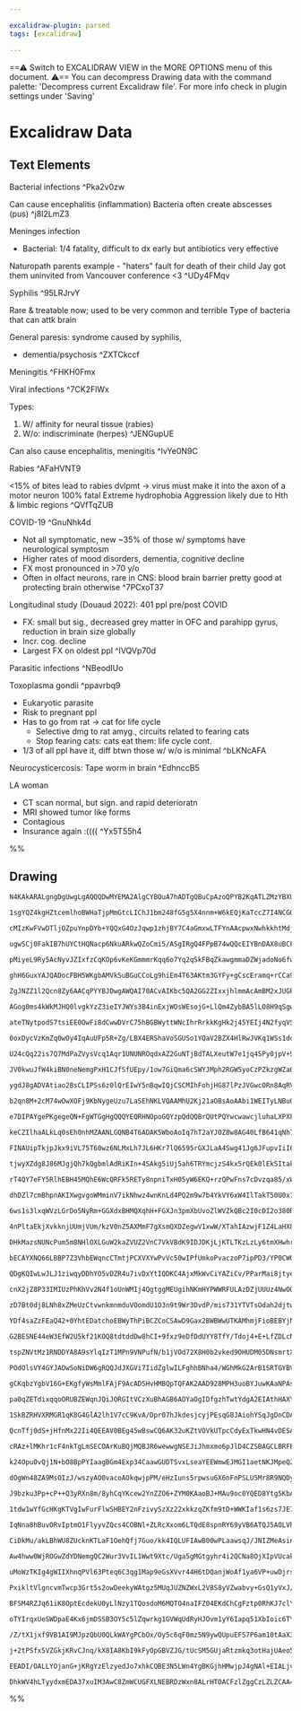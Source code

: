 ```yaml
---

excalidraw-plugin: parsed
tags: [excalidraw]

---
```

==⚠  Switch to EXCALIDRAW VIEW in the MORE OPTIONS menu of this document. ⚠== You can decompress Drawing data with the command palette: 'Decompress current Excalidraw file'. For more info check in plugin settings under 'Saving'


# Excalidraw Data
## Text Elements
Bacterial infections ^Pka2v0zw

Can cause encephalitis (inflammation)
Bacteria often create abscesses (pus) ^j8I2LmZ3

Meninges infection
- Bacterial: 1/4 fatality, difficult to dx early
but antibiotics very effective

Naturopath parents example - 
"haters" fault for death of their child
Jay got them uninvited from Vancouver conference <3
 ^UDy4FMqv

Syphilis ^95LRJrvY

Rare & treatable now; used to be very common and terrible
Type of bacteria that can attk brain

General paresis: syndrome caused by syphilis,
- dementia/psychosis ^ZXTCkccf

Meningitis ^FHKH0Fmx

Viral infections ^7CK2FlWx

Types: 
1. W/ affinity for neural tissue (rabies)
2. W/o: indiscriminate (herpes) ^JENGupUE

Can also cause encephalitis, meningitis ^lvYe0N9C

Rabies ^AFaHVNT9

<15% of bites lead to rabies dvlpmt 
→ virus must make it into the axon of a motor neuron
100% fatal
Extreme hydrophobia
Aggression likely due to Hth & limbic regions ^QVfTqZUB

COVID-19 ^GnuNhk4d

- Not all symptomatic, new
~35% of those w/ symptoms have neurological symptosm
- Higher rates of mood disorders, dementia, cognitive decline
- FX most pronounced in >70 y/o
- Often in olfact neurons, rare in CNS:
       blood brain barrier pretty good at protecting brain otherwise ^7PCxoT37

Longitudinal study (Douaud 2022): 401 ppl pre/post COVID 
- FX: small but sig., decreased grey matter in OFC and parahipp gyrus, reduction in brain size globally
- Incr. cog. decline
- Largest FX on oldest ppl 
 ^IVQVp70d

Parasitic infections ^NBeodIUo

Toxoplasma gondii ^ppavrbq9

- Eukaryotic parasite
- Risk to pregnant ppl 
- Has to go from rat → cat for life cycle
    - Selective dmg to rat amyg., circuits related to fearing cats
    - Stop fearing cats: cats eat them: life cycle cont. 
- 1/3 of all ppl have it, diff btwn those w/ w/o is minimal ^bLKNcAFA

Neurocysticercosis: Tape worm in brain ^EdhnccB5

LA woman
- CT scan normal, but sign. and rapid deterioratn
- MRI showed tumor like forms
- Contagious
- Insurance again :(((( ^Yx5T55h4

%%
## Drawing
```compressed-json
N4KAkARALgngDgUwgLgAQQQDwMYEMA2AlgCYBOuA7hADTgQBuCpAzoQPYB2KqATLZMzYBXUtiRoIACyhQ4zZAHoFAc0JRJQgEYA6bGwC2CgF7N6hbEcK4OCtptbErHALRY8RMpWdx8Q1TdIEfARcZgRmBShcZQUebQA2bQAWGjoghH0EDihmbgBtcDBQMBKIEm4IAAUAa1weegAGIyp+UthECqgsKFSSyExuZwBGAE5EgGZ4hoAOEemk+OmGuaH4

1sgYQZ4kgHZtcemlhoBWHaTjpMmGtcLIChJ1bm248fG5g5X4nnm+W6kEQjKaTccZ7I4NCGQqENJLrCDWZTBbgNOHMKCkNjVBAAYTY+DYpAqAGIEA1xkNyb1SppcNhqsoMUIOMRcfjCRJ0dZmHBcIFslTIAAzQj4fAAZVgSIkgg8AogaIxWIA6g9JE9UejMQgJTApegZeU4YygRxwrk0EM4Wwedg1JsLRC4QzhHAAJLEc2oPIAXThgvImXd3A4QlF

cMIzKwFVwDTljOZpuYnpDYb+YQQxG4OzJqwp1zhjBY7C4aGmxwLTFYnAAcpwxNwhkkhtMdjspjwbn0yswACLpLqZtCCghhOGaYTMgCiwUy2WTofwcKEcGIuAHDZ242uZyS5yGPBRfyIHGqwYXcPxdIz3GH+FHfy6mB6EgAQrSuqQrPhUBHBQhsFAxa5EalAACrdBUb4AUwX4/hwf4AUBcqCpwUBioQRjiLw0x+qhABiuD6CK9qoJ2bTdAAgkQygl

ugwSCj0FakIB7hUYCtHQNacp6NkuARkwQZoCmi5/ASgIRgQ4FPpB74wQQcEIYBnDAX8uBCFAbAAErhBhWHokICAXvxAASAJAs+qBDPsxyFAAvq0xSlOUEgAFbTK6PAADL6AAWuMcrtFh0AQXCAxoMMYz7FMsw7IcbZkq8cIkc4B5xGc5LZvuPAHtMixwvcxCPGgPBnNoxwla2yxjMsoLln8khmcCaCXNovxdgieqHl2CpaqyBLEkMCCDYNco0nSz

pMiyeL9Ry5AcNyvJZIxfzCqKOp6vKeKGmmmrKqq6o7Yq2qSkFBqZkawgmmaDZWjadoNo6fwTW6Hr5L6K0BgggmoMJ4aRmF6C4EMcYTsQibzqm3UINexX7uMCzxDsjZMVWtE8KCKPFrWHD1ha0xDA0qXbGRkCEL2/Yw6gt73l246TdOGRLRDIldsuq7rham7bkkJw7KcbWlMep5CeeR5sFeg5UyOhkPhBEjYtYqB4EIYSoFkYhwJIBBqGTqAABS/v

ghH6GuxYAJQADocFBH5WKgbAMVkSuBGuCCoLg9hiEm4T63AKtm3GYFy+gCscEramq+rCCa9rgHMPrhvG6bnCW9bsmfrg9uO2H2Au107ue2aPt637zAB7h2ToZhDYkxAKHZARRH4CRtePlAbE0RU9HLV2hYsQQHccRpcDcahfGmqQ32/aJn7+JJwcQKH4cq27Ucx0QccJ/BRv6CbSkcKnNtyVnXQ53nbse8wXthPHJf+3KakadprDV2g+ky12x4IK

ZgJNZZ1l2Qcn8Zy6AACqPYYBJDwgAWQAI70ACvAIKbc5QA2GG2ZIxxjhlmmAcAmBM2xJUGPuBorV3jw0mCMHYIwsE7HyvtNABxEjlTbM2Hm0wDzkjhA1X+Fkhg7DiDhVSHBERYS6qUHqWI+rsnQESYaQ0kBjlpPSeMU02SdDmgtPkPdSirXFCdCoZ05SSIQCqQqapioaiOutU6W1zp/GNJIcGN1RJ3VgA9cRkBnruk9D6P0n0p6iy7BGYgUYJBAw

AGog0ms4kWkMJHQ0lvgkYzZ3ieIYJWYs3B4inExjWOsWEsojG+LlQm4ZybBA5lLO8H9qSgwZrOHI+RbhFBaaTSWEBxikBGAAfQAIrHEFKBAAmg0CgwzYFDFAcwHyPTjjKEFAKNoSDoykAxFQFptlbjvVZiuV2SSuaIybDwY4DQzhGRPGeeJkBLxYkltTWpkAUESGgVkCMygfa/n/PvK2zhUBHwzvgC0CgkhSyiBvGA1BUCOEFMKbAoYoCoA0tCzA

ateTNytpodS7tsiEE0OwFi8dCwwDVrC75hBGBWyttWNcIhrRrkkKgHk2j45YEIj4N2fyqVSFdiwC2EApYIqpgSaFIR1BZyRTw0gStJAimIFbAAUrgElyg2CIvUBkVATIIxmAHFTDE+hUAROsHoIQhYlacD/HyMQqAAA84wraBwoFJCyEBXkcHeZ8+C5LOC/P+enL8wLQXDnBXaKFMK4VCuRcQVFIRSAYo4FixF1hAL4rVeYIlTASUIDJYhSlHBqW

0oxDycVzKmZq0wOy4IqAuUFp5R+Zg/LBX4ERShaVoSGUSo1YQaV2BZX4HlRwJVKq1WSs1dqjguqMz6oMEak1whzU8StVHO1DquAVzQrpGuG7G7EWyXCNug8u45p0ZAPu5gB7USHlxOEPEoj8UnpLaeXYxJz3wC6io7rPXxy+YhX1Lh/XQUBUGsFsdIXQsILC8wUa2AorRfGmAmLsUprxQSjNqBiWksUhShAVKOA0qgHSktjKy1zgrVWzlqBuVawb

U24cQq22is7Q7MdPaZVysVcq1Aqr1UNUNROqdxAZ2GuNTjBdTALXeutW7e1jq4SPy0jpV+SLSAGQud/RqfCAElHsoURy7SKg0M8ppBVpB6DDMQR0DkIU/hoP4Ykc42DsFJBKsUxKfwSKHASHMeIIxyQnOzMcfc9DzFZlITQkYfmKSbmOGMUY3DNNPDocI0RyIrG9WmjIiAciFEjSUeNVR0iNFclI6euuIp9G6lsbKdLe1QtoFIXVbqu1jpVcMXY6

JV0kwuJfW4kiBN0neNemgPxH1CJfSfUEpy/1ow7GiQma6cSWYJMph2RGW5yoCzPZkzgWZa6FlRtjXGllCYnHKhSWEwCKkICqQ8sc9SZxMyuctyAbN9kbi3Eck4lwRjpKFs9i84s7k3mlgeheYp4D9rJk6j9EgIeaxFNDjdVcsIHh3YRPdaBW6USvcehicpz2sVxxyG9fw73jwEpN65EBX0SXfeDyHiOVLtXUopl+elVOPIgF/H+5kGzabALpko+m

ygdJ8gADVAtiao2BsCLIPSs6z0lQrEIwY5nBqwIQjCSCMIhFohjHG87lPzJVGwcORn8AqRVUAub2OleIkwkiHBSecBLvCHpCPaiIzqtWcSZYGrlxRfwxoqNBkV2aJXFr8j9BVmx7WauHS1GY63jXfdx+lB1i6fgnGLcsrdWk90HSDcZC9XxOzdEBKpy9soM3wnTHm2DXPz6VuS18+MWLWCFh5LRsccY3ejtYSbGSHXNDPdOWu7d0HweHuMznADv4

b2qn8M+2cM74wOwXOFj9KbNygeUzu7LaSEhNKLVQAAMhU2Kj21aOBsAoAAbi1WEITyLNBu0w3oXenAcUv6YJ+TQwQVsoESCEqY0tsmc6ga44cYca4UA1QqAmg5AEYeGAA4lkEwPJGWqwPIKgMwDAMyAam7MrM/ggSSngQjkQMwNQH6qEo0lYAoHIDAH2mwNgTDgvCfoEOfpfmuNfm7Lfg/k/tOq/u/lmhal/jAcyEin/nioARwMAYgKAQGhATRtA

e7DIPAYgePKgegeQN+FgWTGgHgQQQYEQRHNOpoGQYzpQdQQBrQUtPQYwcwawcjluhaLXPXFALus3Puofu3MTnRCegTkwP3PgEeiTiPLemPA+oEtTrThwPPEfugBwW7BfuiFfgAXwXfo/ivC/rBm/hhqIZ/voN/tYL/msjIbhnISASxmAcfJAYingDAeoQgUgQWm0WgRPJgYtNgYYfgWQCYcvCQRYbgVYWTDYX8nYbirgAwXgU4UjqpKzs/K4Spmp

keCZIlhaALkLq0sEh0nhMZAANLGQNB4T6ADAK5WboAoIq7hT2aYJOZ8w8AG40LfB641qNh7A8DkJvBvCxQhbW7a5lSxa/b4xBZfA5K671QbG8DJZe6pYNa+7h6yLyJ5bB7KITTMhInQCaKlbISx4GIZ4J7NZHTJ4WKoCp6J5Yjp76iZ4OKXQ57dYWj562juJF5Ogl4+JvT+LjYxHV4hJhKAwjAN6xLb7U7phJIcJBYG5fHpIHZZLFRj7bZFj5I4y

FINAUipTkjpJkx9iVL75T60wz6NLMxLh7JL6HKr7lQ6595rGXJLaA4Swg41Jg6JFupvIiI6zM6lDkDOoLxfoelxzISoQo5PDpIeFeEtwul+HsR45laE6XoxnhGjy8TRFV5Wizx06w7oD+mqCBnyaLFKYc6rGfzrHu6bHt6AJ6bAIdI7DYgHE8B4T4BKjnEPiK5XE2ZdgAzt57CxYnBvC96HAUJvEpS7D7CHAQjHCIwHgd61xW5kmpJlTkjzCnLFK

tjwyXZdg8J86MJgjQh7kQgbmlAdRiKIn+4SAkg5iUj5ah6TRYmcjzS4kx5rQEk0lEkSItaknIhlRp4vmbRvmQCOIimWiuIF6sknbF4uickjbl5CiV7z7BK16AwUTClN477yiJINja77gG6nCKkZLKm0STn94FINhNhDAG6+ZzDlK6k3b6nOnT70yPZz72kL5mmUzL7cy7hBZo62lb7N676OlDgGnkSukRI9ryS/r7xekAVByiXiXfiSVIQuHKavE

rT4QY7eFY5RlhEBH45MQhE6WcQRFk5RETy8npniTxH05yW6EKQ+rzQPwFns7cDvzqa85/xWQVk6ZAK7EVAKqTjVgoHLigKTiWbIIdmlBdlIyLm+a7CRbVS4KHkbDEK/baBlg+bZTxBt78z/FkklTjDaAG78LYLUIQirBbb/BlmkRJBpX7nQjAVwk+6Ul+7qLnkolB60zomFZnlXE4lR5lZ6LUl/nbTElJ4MLknfnNVDVGJZ5daegNWlD0osn9aPR

dhDZl7cmBhpnAKIXwgvgoWMminV7ikNhwz4wnKnLd4PQ2m9w7b4YkVY6xW4IlTakT50U0x1KMWz5NIsW7LszsUWlD6xTuYll2lHUOnA5CX0VdjPLoDyHhBoBWxWSoBKgKDuxQYeqwDCrSqmgiDyRxzMAGT6zkD4rhCpxxAo22BoAhJky5yEBETxH5x6wNSkCIBlxsGunw04FI3aCU3o3CiY0kqMa422UE1E16wk2EBk1WwU2o1sDU3Mi02fgM2uz

6ws1s3lxqWVzLGrDo5NyRm+GGXdxBHMQXqhH+FGXJn3pmXbUvoZlWVZkQBc2I0cDI2o380Rh2jY0/QIB43fhi1uwS0exS1lwy281y0K2OBXzK0SRM3q1k2OVPyFkuWc5uXQmeU2TeVVm+USD4DmakjVgjDYhhWdARX9AgjRW96xXUL7iXDZRNalDJT4LaBRZIzLktjZSHC5VPD4xAnFV8yr74xJWVXbm8BWS1zHlpbNVYk5byKjRdVh49XYmR7aJ

4nPltaEkjXvkknjUUmjVUm/kzV0nZ5AXMmF7gXsmQXDZegwV1xwW/XTahIAzwjF1Z4LaHX8XoXsVZVtg8zfAVVym7aliyl3UD6hlZW/bqmvU0WT7Q2fVThMU/Xg2sX/UHIr4ubt5lWb7wWCx773LCVPILxLwjiwbEGryqnryelQqzjvKekc2urEN3ikNmFqwUNawbxjGoA0MBnzFdgeEhluF62Y6kTaUW3G36Vm2GXDxW0U6Po4OQBxEJEMOKwkO

DHkMazsNUNcPum5m8NHlOXLGuW2kaZVUZ2VnC7VkVBdK9IDJDKjLjKTLTKzLzLy6tmXHwhrJ36oIghBbaCQgCIXCRaXBLA3WN2DDFL7CjCthUJa6xZIzd2MKnJlQ0JIyTD7inC+Zu6j0nKtQ8wuYZNBYcLox4WT0InT1L2z0KLz0FaL2tW9Ur1LRr2VYbRH372mK72TVtPTW0ldiAW54LUKN9YeKX3LhQU32bUTbyM15P3Rg9gHWej6ZPJtk8C3D

bECAYXNQ66LBBP7Z3VhbEWqncCTmtjPCXVXYwPvVc50wIPfUmkoPvaczoP7ipPD3/YP0CWQ3VIfWQBwBsARhIMFB9BgCAtAueIlANAtIwXAttLoKCKLCnLLAnI+ZYLrAlApSG7bAwgBY5LNjZQHCQuosgt9DOCYPJOnAUjxDpNtiQlAtgDot+PozNjXDFKHAdi7CQvbIXihBQC4i7xqADiVB/P8jvPyhRDMQvg00iJTNZDEASuK1StoCLMYCIPfQ

QDgKQIwLwJLJ1ziwqyDDhYO5vDZR4u7ivDxYtIQDKC4AjxMkWvCiYAZiCv/PParMai8jtyeMUANS4C22lAysUSevesdK8jrJyhBDjgUCXPmM7FOQdIUQETGQRLVigRCkXHhXK62YV1WRV3a4hPbMG7DmvBpXfHxWls0ulBznZLj3UIpNfCSnqkVVbl/wlTybe4nnlN1PZbtXVM3mYlL33laKNNPnNPVZb0CAfkdMN3jvWKH09Pen0mn0gXLXDNPQ

cnX2jZ8P33IMIUzPhKhVv2N4f1oUnWMIj4QgtggMEUgihNKmHYPWWRFULAzDZjUUUz4NwOQDXPEANJPYiuL4A3oPowlQXDYMiu3KXNRkVAn6k3SUQA+mO3Qch1Bna0qVhnqX60+Ew046Jm6VxnBGSMW3SOREpk21TOKPWWuqIfhCJ1s6GOp3GPuVaZeWC4+WxsVB9IRJDKwI+SgL7Vpul0Zudkgi90zDa7t5fFzC7hvF7C+bG4nLrnROqVdiVuML

zD7Bt0dj8LNh8xZMeUzCtvwnkmnmduVOomdU1O3n9t9Wr3DvdP/mis731YTVTsOdah2djtwcLv9Nn1gUDYjOl5cljZbVTP8nP24B4TzNTMnuWRcyJWvCXuoxPAuYHPHa+anDYKTAVU6lvtOnfMQBfs/vMXbulD/toPcwHjFIou8VTPgfvt5ew0QC2oG4ACkoBagPswQPrSKsGktPsxA9A+AcA+giKVsgASYQYY9oqxcMqyIomxYg/iIr/OwYaruy

YDf4saZzFEaQ42+0YhtEDatchoEBWyThPiBCZCoCSAwD9Gax2BWBWwUTKAMhmjFioBEBYjNzQpE3IrGTioX5ED6D4rYCoCBCqDKT0MVBNfHCtc1Htfxyde5Eg/B19cDdDcjccDjdmCqbxz6AzdcO4DzdqBwTIore4BrdhwbdcNqoioi3/oHegb4AndneMyXfXfFqSB3e4APdPeBBJivfvdBAkrEDfewa/eMr/f01A8g8IBg8OXKWFLuHofCPY5Ph

G2BESNE44eW3EfW2U5kf21KOQ8tdtddDw8hCI+9fxz9eDfDdUYY8TfY/Tdoj4+E+LfZDLcNSrfreCjuxU/bc+10r7cQiHc8GM8cCndpEXdXc3cc/4pc8cCPfPd8/f4C+ffC9uw/d/dveS/mDS+y+wcKZLHKZGOg0mOj1mNZ0WM53oAoEhjViSDVBJD2Iw1tnBSCeRVZsxW5tkhUJjCwlhMWiTmFU+bFJZVkiUtEWW7jWAmbiRZxOrDUKLB4VNsWQ

tspZNVtMz1RNDDYA8A9sYlqIzT1MPn9VNPufN/b1jVOd72X8H0b2vked9OHUDM05DNsmrtX0bVBeTMiuhfRgoGRcRW0XbXDzCwSLBdmV7NAFV1uoEUwGWOX7FQlGAExX2epOrlcyNK/tiur2NimVyOTowYQv2UDlgO5x4NcuXOBrtiAADyESV0D2AigQ95Y1A2gfQPl6hkhGmlERobTEbq8/g8Zc2lryI4mUSOevEVuR0dpUCaBdA0YDRyL5Fkuc

POdOlsVY4GYJAOwSoNiDW6gRQQJdJXGVi7IidZglwILFghhBNha4/WGhMkG2ArB1SRTGYBVRU425LBXxLBCbkpZt0dOUJUxl8QSB1UoQFVUpkZw7ZH8u2gefft1U7YDtHyK0fEvf2GoX9p2V/FPJ01v6tYWmc7ACl52f4+cVqEFUZuu1vr+geSvrUmLtVwDGRABxA6LvZj75uY8KgDWiKCAS5Yx72uwHmITDeDD1suqAsgfdi+rGkpmpXD7NzFeB

gCKqbzYgbV16G+EKgfyWsMmlFAjF9AcADSHvHMBQpTQFAK2AAD928MPH3uoBYJuwKAaNPAssNWHxwtYjAAPhiHxCqB3ASwlYSwX0B+pjIv8CTOQFN4SpiibAITFHQJChIWA4ab6lYChR6AaIOsa4aEmwBfw/UeEcXFT2d5wA9uE4MQEJgjCoAAAfNmFQAwBbAfqSgdnDgj2x8Aw4ACDcOUhQpyAnBDEdiGrBihkAVsVAMyJZEIF8QvwlouPAQIhs

pa0qZETdixqqoORUBZEWqnJQiJORGItVCzXuBhAGB6AOYaOgIDfgzhTwtYdgA2EIAthHAXYdDy7Qc9VYJwx4RcMu64BrhtPO4WbWNHPDXh7w6VJ8J9gsYfhfwsmACMrDAi6CuAMEWwAhGAQoR/4WEQBnhGIjEUoo2/EyDRHEjsRDQXEfiIAyEjT4xIvEGSMRS095oVI0/LSPpGMiw4rI5kQATYAcjNCGImkOUQkz8iZAI6YUaGIxBdBEIEo4sRTw

1SkBZRHVXRMGR1qK8G4GlA2lh1V7cC9KvA/Dpr07hJkdesjcyjPEsqG8JAiohYSqJgDnCDApsDUT7W1G6j9hkqI4agCNGqiTRVwvgrt2mj3D5Ie4m0QBjeFAgPhrseOE6MLEujBApAQEVQVFSejvRvonDKKhhH8Q4RCI4okiJRERjp0GI6MbGLYAEiiRUo0ke+ApHpikeNIsOHSIZFMi8xbI+8ZKLDiljPw5YwIJWO4zoSRRtY8UcoAwn2xmxrYm

QcnTfj0dS+jHfnMx22Ii4QEEAV0BEg45wBswCQ6AK32uKZtVOVkUTpcCdyExTkwHN4vDESAuCkYYwBYG2EmAJMbcQ/XYKckuAG4+Y2CeYLpz4Q+CpgfgiEAELbZT1N+FTbtteQP53lrOQ7GIevXSH2cTEn5BrCkMSF39bJj/LIfNRyErs1qa7L/pu2KEhcyhroSoZ/Wi6nIWw2CPzPUL2bFRqEKXQpGFJ+zgCUBtFNAX0JuYDC/2OA4YUcl3CzAH

cRAz+lMKhr1cF4nkTgLmSECOArKuBQjMQBJR6wewwgNSEJiJhmxmo6pJlD4CZSBAGCLBRFBINoF28/k8IwwibEWFJpcCgIbQMCNzghASCz3ElHvA/DEjKBeEbED/itjMpcAsqOAHAG4wwBseVIjMEID/RhwSxrRSaZhG4z4gaQooRDABldA4xSAvNcEbzWhGBi/knkXkB8md7Bj1uA6cIKGK6lyYHEslV1GVIDKVS6cNUyqfVMalCBmpvAQmDwDa

k24Opu0vQj1N+bO8BpPYIaagBGm4Exp34CaawGUDTSvxLseaYEEWmwEJMGI1aetNKJMpeQ20wgLtP2mHTpewvU6cSMbGXS3YiIOwMqPul/JHpucF6T6LekBifxAGL6aQB+mIo/pFPAGUiOBnrotam6ZTLrU1kRlMOIlaMqONw4m0DKhHUnF2HJypl9e04ijhUAhkVSqpp42qXDKamVSkZ2UVGTzCGCdTMZCAXqTjKYF4zfxo05UQgWxRkyKZ0Iqm

dOgWn48ZA9MsOIzJ/wszyAO0vacoAOkqwjpPM/eHzIuns5rpwsu6X6nFnPSLU5Mr8R9NQDyzFZBMhEf9NCRqzvwIMlnEnWcrFT5BpZcvkoOzpscJA1YF8AgF+GuhQEbAHQe2Xb7l00ALuFuqawJijCIpw9ZKNsD2AHAjg2CZYMDWCxT8nO6MPYLJI4QxMXM8wRGFpIrq1U9JB5Azhv1SEz1SQ5IK8miQs59tIhlk6PNZJHbx4PO9kydj+TiGtN52

J9bzku3Pp+cP++Q3yRXn8m/8yhCqYKcew2YnZZO6+ZYM0KAaoBJ+MAu9oc0YQED8Ytg5KbAzy4FdEGdzP6g8xi7oMuKJCAqWhSKlfNyBC8SoKzNYAsQ7Kp02DvByYUsKdYwPRSuD1YEKl2BvYg2Wr0HEwDTZAg82aUEtmkdRBBvW2RIGYXkBWFuffhXLwWJty6OxZQWF3I8o9yq+fc9ALtLNGkBNAsCVNm43TZ6DuAM8kAVqSeKzBHFw5VYNMG0A

1tdw1wYfGcHKgKTVgIwFurFlwSHBEY2nFzivySzXz22xkkzqZKfm9tD+WWKIaf1s6zs7JE7a/k5Nc4uTR2XEp/h5JAW+dVqpQdaoFz8nBcYFu7QGAcXgVilEFeYL4mWGoRRTIBqAeJkONgH3tRgLg9vF8Cy5vVUpDFdKZgM/pDDHmnFJflRWq5gdSBHcyDhIFAhsA1uPgUICbHwmK1CA8op2ksutBGxmAay1VBsuQ5azUcaHbsRhy0pcCte4jDpZ

IqNna8hBuvORvIptmO1FlyyvZQcs4COBNl+ZLRcXxom6LTQdE8spnRY69yVB6ATQJ5AOLVhsA8bZCvx10HeNp55INKr3kKZYJcolLF/k3SbDuKgmTYIfPgjwqOCuKyTOYHvPmCSkb2I9DyjpMvllJ1+0S2+SZLCFmSIhIQ5JTZw/nn9jEGS5IS5xMR8rZqDJApb1lAq5D/OYzDdlAoqXEC/+4STyLUuOqILOE2uM5NmAgGJdmom4OKbYouqpIDgh

CiDkMu/akLBhWU8ZUcknKTLaF1OehQfj7Guo/kk4IQLUFIAwB00wPLaawsqJ/JNIZMeAsin5E0QU0Ps/GcZFCDdd8JwmJHoinG54BW0IqIgH+CVhMFZCrIv5GKHSB5o3YxAfQCRORSfD3Y+gGAOTLBE9p4UageOIECNh6pkUf4XkO8nDg5AUJzI7NcPCphxoW1SanAn2rRS8YMgaAVNUQQzVEFUIvNP1EMAUDjAJUocjGaaOuFqBw0kGH3poCgAU

Aw4hww0WjROGwZdYDNemgQC2Wur3VvIL1Wwt9Xtc/Uga5gMGtgyhr4i2QCNa8OjXIpVUcaktYmqgKMZR16amEZUSzWoAc1wQPNdCkLUxqS1hEctRTNtCiAhANa6XvWqEKwYm1n4CUX2vbU1oQNXa9Db2rXD9rCNg6sdPoBHWQYx1gGyTFACnUAYZ1c6jbosMXUHiFuq62FAgU3XbqDRxwvdbYB/A49PaY045QI0shdjPCPY/WYQ37HXKeBEigjlI

uMoWzTKIg4gWIIXhnqPVl63Pteq6C3qg1Map9eGsXVvr44H6tDQanjWoAf1ya6VP+uwDjrsN2a3NX6PzWQbi1UBGDRWqVhVrENOQZDfshjX4bMNhGxzbhutDdrm1wWnIGgAHVipSN5GtNfZqo13paNfyejfOqY1dSWNK6iDOxo3Vbqtxu6ncXxsPWCaT1fy2jspidVAqy++ihicoNFwVBJwxAJxLLhfDHBx5bfGxdPMbCzzLgywcqNcGbDmDuAu4

PxikltVlgncvmTwcp3Grt5s2owDeekyWAtgz5MUqJUZNZWxL2V8S8yVZwabvy+GsQ1yVxJ/mZKhVLWEVcfTmo9ZFqb/C+uAoC7QUJmk4ndgKXhDQIVVqIepV8HbwuYmVWC+UqgC7odLsFx2X7LFA7BFMTVgyw0v0JGVoUxllC7mDkl7w8x7V1eR1QQy60VBqwR4+zWiHMBMA9APRVAKBGtbHCCQhqc6ePC2X466UhOliCTpYIGFydlOncdTrzl07

BFSM4RZJq61iK8OptEcdekU0yLlNzy1TQosdoM6MQTO4naIFZ04EKdChCgFztp0RhKJ7clYp3OBWKD6tEKxrRIGGSYBjgoELBJIBSBIqJ53W1AFFnRULbKu1wWYC5xIjRVlgFFRYITD8w5Ud51uUlo2FBCghqEXxRYLNtKARKHQJTQyWUxiUhDTObYz9gvUs6vzDtA1E7bkv5WOdBVf807Z1jFV3bBmkqrySUp8llK5VP/BVWUOrDfa0w9Sk5DhW

oTYIrqxUeSWDpaE4Kx6jmDSSB3OY5c5lZqwrkg1GVWqUdRyHJOvm1yY6Iapq51XbIoic6TYbRP5NiFAi4FGiP0anQQChSkz2IvNZmeQDgAkBRUtsAkGuBX2oBoEmkV0LgQ56RsX8QgYorZsIDzc20+gRtABlxC8QweKsEufNDxqql3YVrDEcgD1jgG9YWyzyIvvV3L6/Ua+jfYrFvykAxpu+8OfvuTlH6T9oSM/Z8Mv3X7b9zAe/UISf0prX9bsd

/Z/tX1jxf9VB1AI9MJpzQbU0QLkWAYgPCbOx/Oy5c6qF0mz5N9ywQUpuEFS7P6am10tAaX3WB4D6+q+Ege32Lgw5iKMmRwAP2SEsDfw2ip+HP1QB8DN+u/XfhIPP7s+b+6nXQe/1RBaD/+xgyagvggGw4bB8A9ru0V67atTHMFVsjAA7J4Qu0iUK7G4CORoAfGIKNRGBCtAGAUtCgFBASUz1YUsR1xjIpEDaJXQXQfQBKCOhb9dtCRtZEtGSMZAo

j+2tPSfx5VZGkjKRvCJnq/kX8IA8KbI9kFyOpGBVZJG/tUcSM5GUjaRtzmkq3otHajUAeo5pHcl3aejpRjIJQIe1gKSjbRjIHhCV4cCyIwxqY/oBmMocFeYRmoyMf0AupeDax1o3UfaNisPW6yINjgwWN7GMgk4ZkAGyOPm9VkobHY70fqNXG788NCoKoipDyhc4eIfAOLkGBnBEg57dvP9rOS+6wj0dL4xZh3I1Uf6S2s5E8VCVhGjAhY/QP4d4

EEADI/OALLYOjanG+jKRgYzElzyedJo7xhkCQBE3N5LWn4YgBKGjhHMwjpJ4gNAl+EIALjvBOHV4ipNIkRcL4PEB0gVk0g9YTxOhGPWFNCmoUpCeIJrS7DaRlAoYXkK8eUACn8BUKZU7wC3DimEgAcbE+saWgdGsQYxqSicaKGZBtIkYDDcoBRNdgsgbJlOjosgDfibWuuuEPEUyC2mucwgKAF/DdPYm7ALkb5MwDFDxE4ATJ0JKyYyKSwS+kAd8

DhkWV4hLTyydxmEDA37xuIM3AwC8ZmWCUGFXLNEBRDzWxn8ALrHTOACFzlZggCzLZLZCAA==
```
%%